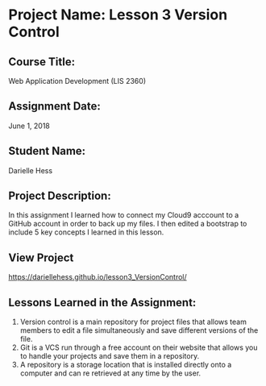 # Project Name:  Lesson 3 Version Control


## Course Title:
Web Application Development (LIS 2360)

## Assignment Date:
June 1, 2018

## Student Name:  
Darielle Hess

## Project Description:
In this assignment I learned how to connect my Cloud9 acccount to a GitHub account in order to back up my files. I then edited a bootstrap to include 5 key concepts I learned in this lesson.

## View Project
https://dariellehess.github.io/lesson3_VersionControl/

## Lessons Learned in the Assignment:
1. Version control is a main repository for project files that allows team members to edit a file simultaneously and save different versions of the file.
2. Git is a VCS run through a free account on their website that allows you to handle your projects and save them in a repository.
3. A repository is a storage location that is installed directly onto a computer and can re retrieved at any time by the user.

